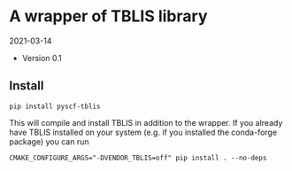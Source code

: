 A wrapper of TBLIS library
==========================

2021-03-14

* Version 0.1

Install
-------
```
pip install pyscf-tblis
```

This will compile and install TBLIS in addition to the wrapper. If you already
have TBLIS installed on your system (e.g. if you installed the conda-forge
package) you can run

```
CMAKE_CONFIGURE_ARGS="-DVENDOR_TBLIS=off" pip install . --no-deps
```

